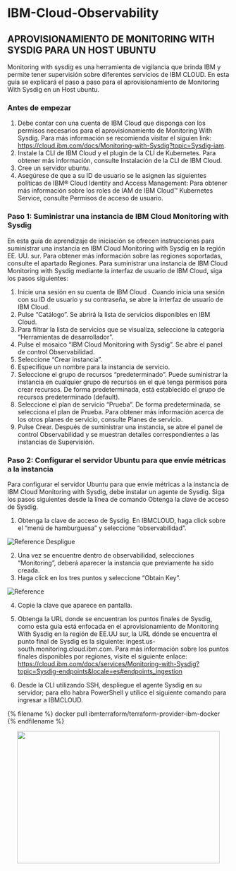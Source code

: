 # IBM-Cloud-Observability

## APROVISIONAMIENTO DE MONITORING WITH SYSDIG PARA UN HOST UBUNTU 

Monitoring with sysdig es una herramienta de vigilancia que brinda IBM y permite tener supervisión sobre diferentes servicios de IBM CLOUD. En esta guía se explicará el paso a paso para el aprovisionamiento de Monitoring With Sysdig en un Host ubuntu.

### Antes de empezar
1.	Debe contar con una cuenta de IBM Cloud que disponga con los permisos necesarios para el aprovisionamiento de Monitoring With Sysdig. Para más información se recomienda visitar el siguien link:
https://cloud.ibm.com/docs/Monitoring-with-Sysdig?topic=Sysdig-iam.
2.	Instale la CLI de IBM Cloud y el plugin de la CLI de Kubernetes. Para obtener más información, consulte Instalación de la CLI de IBM Cloud.
3.	Cree un servidor ubuntu.
4.	Asegúrese de que a su ID de usuario se le asignen las siguientes políticas de IBM® Cloud Identity and Access Management:
Para obtener más información sobre los roles de IAM de IBM Cloud™ Kubernetes Service, consulte Permisos de acceso de usuario.

### Paso 1: Suministrar una instancia de IBM Cloud Monitoring with Sysdig
En esta guía de aprendizaje de iniciación se ofrecen instrucciones para suministrar una instancia en IBM Cloud Monitoring with Sysdig en la región EE. UU. sur. Para obtener más información sobre las regiones soportadas, consulte el apartado Regiones.
Para suministrar una instancia de IBM Cloud Monitoring with Sysdig mediante la interfaz de usuario de IBM Cloud, siga los pasos siguientes:
1.	Inicie una sesión en su cuenta de IBM Cloud  .
Cuando inicia una sesión con su ID de usuario y su contraseña, se abre la interfaz de usuario de IBM Cloud.
2.	Pulse “Catálogo”. Se abrirá la lista de servicios disponibles en IBM Cloud.
3.	Para filtrar la lista de servicios que se visualiza, seleccione la categoría “Herramientas de desarrollador”.
4.	Pulse el mosaico “IBM Cloud Monitoring with Sysdig”. Se abre el panel de control Observabilidad.
5.	Seleccione “Crear instancia”.
6.	Especifique un nombre para la instancia de servicio.
7.	Seleccione el grupo de recursos “predeterminado”.
Puede suministrar la instancia en cualquier grupo de recursos en el que tenga permisos para crear recursos.
De forma predeterminada, está establecido el grupo de recursos predeterminado (default).
8.	Seleccione el plan de servicio “Prueba”.
De forma predeterminada, se selecciona el plan de Prueba.
Para obtener más información acerca de los otros planes de servicio, consulte Planes de servicio.
9.	Pulse Crear.
Después de suministrar una instancia, se abre el panel de control Observabilidad y se muestran detalles correspondientes a las instancias de Supervisión.
### Paso 2: Configurar el servidor Ubuntu para que envíe métricas a la instancia
Para configurar el servidor Ubuntu para que envíe métricas a la instancia de IBM Cloud Monitoring with Sysdig, debe instalar un agente de Sysdig.
Siga los pasos siguientes desde la línea de comando
Obtenga la clave de acceso de Sysdig.

1.	Obtenga la clave de acceso de Sysdig. 
En IBMCLOUD, haga click sobre el “menú de hamburguesa” y seleccione “observabilidad”.

![Reference Despligue](https://github.com/javierjimenezm/IBM-Cloud-Observability/blob/master/Monitoring_with_Sysdig_HostUbuntu/Imagenes/Imagne001.PNG)

2.	Una vez se encuentre dentro de observabilidad, selecciones “Monitoring”, deberá aparecer la instancia que previamente ha sido creada. 
3.	Haga click en los tres puntos y seleccione “Obtain Key”.

![Reference](https://github.com/javierjimenezm/IBM-Cloud-Observability/blob/master/Monitoring_with_Sysdig_HostUbuntu/Imagenes/Imagen002.PNG)

4.	Copie la clave que aparece en pantalla.

5.	Obtenga la URL donde se encuentran los puntos finales de Sysdig, como esta guía está enfocada en el aprovisionamiento de Monitoring With Sysdig en la región de EE.UU sur, la URL dónde se encuentra el punto final de Sysdig es la siguiente: ingest.us-south.monitoring.cloud.ibm.com.
Para más información sobre los puntos finales disponibles por regiones, visite el siguiente enlace: https://cloud.ibm.com/docs/services/Monitoring-with-Sysdig?topic=Sysdig-endpoints&locale=es#endpoints_ingestion

6. Desde la CLI utilizando SSH, despliegue el agente Sysdig en su servidor; para ello habra PowerShell y utilice el siguiente comando para ingresar a IBMCLOUD.

{% filename %}     docker pull ibmterraform/terraform-provider-ibm-docker {% endfilename %}



<p align="center">
  <img width="460" height="300" src="https://github.com/javierjimenezm/IBM-Cloud-Observability/blob/master/Monitoring_with_Sysdig_HostUbuntu/Imagenes/Imagne001.PNG">
</p>
